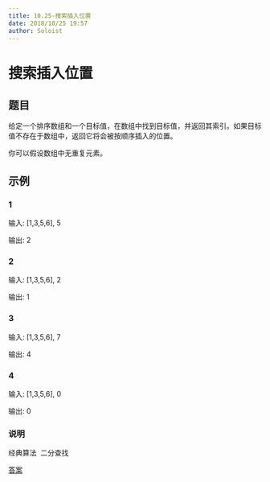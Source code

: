 ```yaml
---
title: 10.25-搜索插入位置
date: 2018/10/25 19:57
author: Soloist
---
```


# 搜索插入位置

## 题目

给定一个排序数组和一个目标值，在数组中找到目标值，并返回其索引。如果目标值不存在于数组中，返回它将会被按顺序插入的位置。

你可以假设数组中无重复元素。

## 示例

### 1

输入: [1,3,5,6], 5

输出: 2

### 2

输入: [1,3,5,6], 2

输出: 1

### 3

输入: [1,3,5,6], 7

输出: 4

### 4

输入: [1,3,5,6], 0

输出: 0

### 说明

经典算法&nbsp;&nbsp;二分查找

[答案](https://github.com/aSoloist/java-algorithm/blob/master/code/10.25/Main.java)